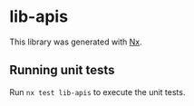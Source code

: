 # lib-apis

This library was generated with [Nx](https://nx.dev).

## Running unit tests

Run `nx test lib-apis` to execute the unit tests.
